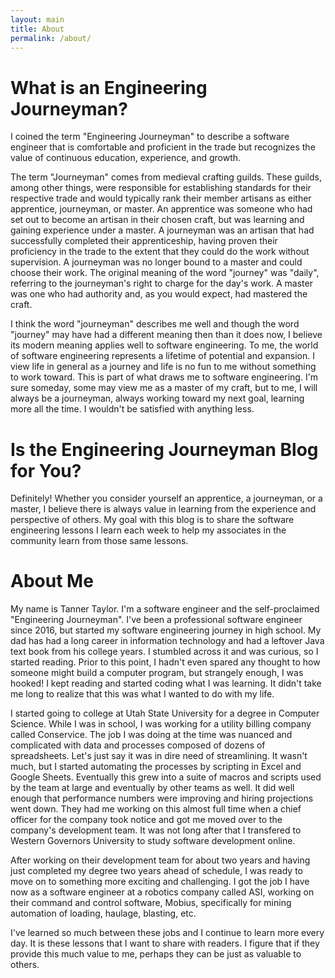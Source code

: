 ```yaml
---
layout: main
title: About
permalink: /about/
---
```


# What is an Engineering Journeyman?

I coined the term "Engineering Journeyman" to describe a software engineer that is comfortable and proficient in the trade but recognizes the value of continuous education, experience, and growth.

The term "Journeyman" comes from medieval crafting guilds. These guilds, among other things, were responsible for establishing standards for their respective trade and would typically rank their member artisans as either apprentice, journeyman, or master. An apprentice was someone who had set out to become an artisan in their chosen craft, but was learning and gaining experience under a master. A journeyman was an artisan that had successfully completed their apprenticeship, having proven their proficiency in the trade to the extent that they could do the work without supervision. A journeyman was no longer bound to a master and could choose their work. The original meaning of the word "journey" was "daily", referring to the journeyman's right to charge for the day's work. A master was one who had authority and, as you would expect, had mastered the craft.

I think the word "journeyman" describes me well and though the word "journey" may have had a different meaning then than it does now, I believe its modern meaning applies well to software engineering. To me, the world of software engineering represents a lifetime of potential and expansion. I view life in general as a journey and life is no fun to me without something to work toward. This is part of what draws me to software engineering. I'm sure someday, some may view me as a master of my craft, but to me, I will always be a journeyman, always working toward my next goal, learning more all the time. I wouldn't be satisfied with anything less.

# Is the Engineering Journeyman Blog for You?

Definitely! Whether you consider yourself an apprentice, a journeyman, or a master, I believe there is always value in learning from the experience and perspective of others. My goal with this blog is to share the software engineering lessons I learn each week to help my associates in the community learn from those same lessons.

# About Me

My name is Tanner Taylor. I'm a software engineer and the self-proclaimed "Engineering Journeyman". I've been a professional software engineer since 2016, but started my software engineering journey in high school. My dad has had a long career in information technology and had a leftover Java text book from his college years. I stumbled across it and was curious, so I started reading. Prior to this point, I hadn't even spared any thought to how someone might build a computer program, but strangely enough, I was hooked! I kept reading and started coding what I was learning. It didn't take me long to realize that this was what I wanted to do with my life.

I started going to college at Utah State University for a degree in Computer Science. While I was in school, I was working for a utility billing company called Conservice. The job I was doing at the time was nuanced and complicated with data and processes composed of dozens of spreadsheets. Let's just say it was in dire need of streamlining. It wasn't much, but I started automating the processes by scripting in Excel and Google Sheets. Eventually this grew into a suite of macros and scripts used by the team at large and eventually by other teams as well. It did well enough that performance numbers were improving and hiring projections went down. They had me working on this almost full time when a chief officer for the company took notice and got me moved over to the company's development team. It was not long after that I transfered to Western Governors University to study software development online.

After working on their development team for about two years and having just completed my degree two years ahead of schedule, I was ready to move on to something more exciting and challenging. I got the job I have now as a software engineer at a robotics company called ASI, working on their command and control software, Mobius, specifically for mining automation of loading, haulage, blasting, etc.

I've learned so much between these jobs and I continue to learn more every day. It is these lessons that I want to share with readers. I figure that if they provide this much value to me, perhaps they can be just as valuable to others.